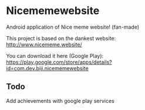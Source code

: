 # Nicememewebsite
Android application of Nice meme website! (fan-made)

This project is based on the dankest website: http://www.nicememe.website/

You can download it here (Google Play): https://play.google.com/store/apps/details?id=com.dev.biji.nicememewebsite

## Todo
Add achievements with google play services
